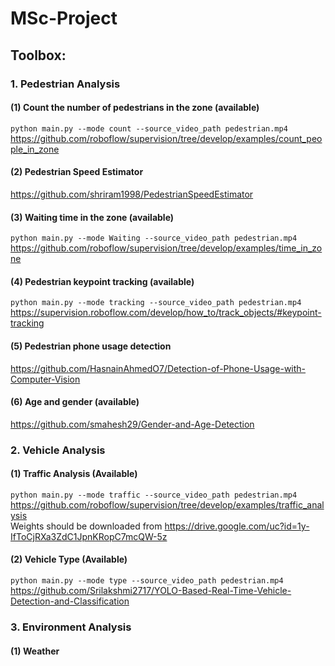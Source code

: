 # MSc-Project

## Toolbox:
### 1. Pedestrian Analysis 
#### (1) Count the number of pedestrians in the zone (available)
`python main.py --mode count --source_video_path pedestrian.mp4`  
https://github.com/roboflow/supervision/tree/develop/examples/count_people_in_zone
#### (2) Pedestrian Speed Estimator
https://github.com/shriram1998/PedestrianSpeedEstimator
#### (3) Waiting time in the zone (available)
`python main.py --mode Waiting --source_video_path pedestrian.mp4`  
https://github.com/roboflow/supervision/tree/develop/examples/time_in_zone
#### (4) Pedestrian keypoint tracking (available)
`python main.py --mode tracking --source_video_path pedestrian.mp4`    
https://supervision.roboflow.com/develop/how_to/track_objects/#keypoint-tracking
#### (5) Pedestrian phone usage detection
https://github.com/HasnainAhmedO7/Detection-of-Phone-Usage-with-Computer-Vision
#### (6) Age and gender (available)
https://github.com/smahesh29/Gender-and-Age-Detection
### 2. Vehicle Analysis 
#### (1) Traffic Analysis (Available)
`python main.py --mode traffic --source_video_path pedestrian.mp4`  
https://github.com/roboflow/supervision/tree/develop/examples/traffic_analysis  
Weights should be downloaded from https://drive.google.com/uc?id=1y-IfToCjRXa3ZdC1JpnKRopC7mcQW-5z  
#### (2) Vehicle Type (Available)
`python main.py --mode type --source_video_path pedestrian.mp4`  
https://github.com/Srilakshmi2717/YOLO-Based-Real-Time-Vehicle-Detection-and-Classification
### 3. Environment Analysis 
#### (1) Weather


